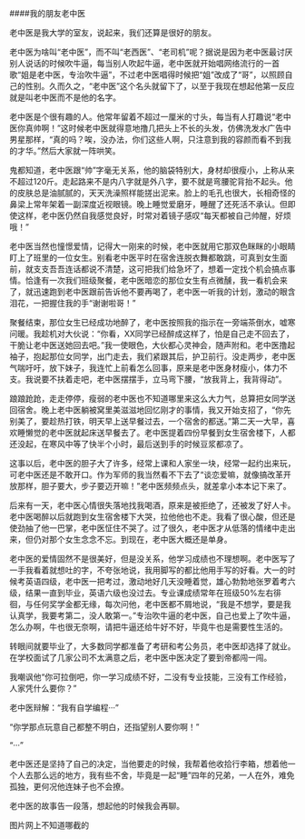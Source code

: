 ####我的朋友老中医    


老中医是我大学的室友，说起来，我们还算是很好的朋友。    

老中医为啥叫“老中医”，而不叫“老西医”、“老司机”呢？据说是因为老中医最讨厌别人说话的时候吹牛逼，每当别人吹起牛逼，老中医就开始唱网络流行的一首歌“姐是老中医，专治吹牛逼”，不过老中医唱得时候把“姐”改成了“哥”，以照顾自己的性别。久而久之，“老中医”这个名头就留下了，以至于我现在想起他第一反应就是叫老中医而不是他的名字。    

老中医是个很有趣的人。他常年留着不超过一厘米的寸头，每当有人打趣说“老中医你真帅啊！”这时候老中医就得意地撸几把头上不长的头发，仿佛洗发水广告中男星那样，“真的吗？唉，没办法，你们这些人啊，只注意到我的容颜而看不到我的才华。”然后大家就一阵哄笑。    

鬼都知道，老中医跟“帅”字毫无关系，他的脑袋特别大，身材却很瘦小，上称从来不超过120斤。走起路来不是内八字就是外八字，要不就是弯腰驼背抬不起头。他的皮肤总是油腻腻的，天天洗澡照样能搓出泥来。脸上的毛孔也很大，长相奇怪的鼻梁上常年架着一副深度近视眼镜。晚上睡觉爱磨牙，睡醒了还死活不承认。但即使这样，老中医仍然自我感觉良好，时常对着镜子感叹“每天都被自己帅醒，好烦哦！”    

老中医当然也憧憬爱情，记得大一刚来的时候，老中医就用它那双色眯眯的小眼睛盯上了班里的一位女生。别看老中医平时在宿舍连脱衣舞都敢跳，可真到女生面前，就支支吾吾连话都说不清楚，这可把我们给急坏了，想着一定找个机会搞点事情。恰逢有一次我们班级聚餐，老中医暗恋的那位女生有点微醺，我一看机会来了，就迅速跑到老中医跟前告诉他不要再喝了，老中医一听我的计划，激动的眼含泪花，一把握住我的手“谢谢啦哥！”    

聚餐结束，那位女生已经成功地醉了，老中医按照我的指示在一旁端茶倒水，嘘寒问暖。我趁机对大伙说：“你看，XX同学已经醉成这样了，怕是自己走不回去了，干脆让老中医送她回去吧。”我一使眼色，大伙都心灵神会，随声附和。老中医撸起袖子，抱起那位女同学，出门走去，我们紧跟其后，护卫前行。没走两步，老中医气喘吁吁，放下妹子，我连忙上前看怎么回事，原来是老中医身材瘦小，体力不支。我说要不扶着走吧，老中医摆摆手，立马弯下腰，“放我背上，我背得动”。    

踉踉跄跄，走走停停，瘦弱的老中医也不知道哪里来这么大力气，总算把女同学送回宿舍。晚上老中医躺被窝里美滋滋地回忆刚才的事情，我又开始支招了，“你先别美了，要趁热打铁，明天早上送早餐过去，一个宿舍的都送。”第二天一大早，喜欢睡懒觉的老中医就起床送早餐去了。老中医提着四份早餐到女生宿舍楼下，人都还没起，在寒风中等了快半个小时，最后送到手的时候豆浆都凉了。    

这事以后，老中医的胆子大了许多，经常上课和人家坐一块，经常一起约出来玩，可老中医还是不敢开口。作为军师的我当然看不下去了“谈恋爱嘛，就像搞改革开放那样，胆子要大，步子要迈开嘛！”老中医频频点头，就差拿小本本记下来了。   

后来有一天，老中医心情很失落地找我喝酒，原来是被拒绝了，还被发了好人卡。老中医喝醉以后就跑到女生宿舍楼下大哭，拉他他也不走。我看了很心酸，但还是使劲抽了他一巴掌，老中医怔住不哭了。过了很久，老中医才从低落的情绪中走出来，但仍对那个女生念念不忘。到现在，老中医大概还是单身。    

老中医的爱情固然不是很美好，但是没关系，他学习成绩也不理想啊。老中医写了一手我看着就想吐的字，不夸张地说，我用脚写的都比他用手写的好看。大一的时候考英语四级，老中医一把考过，激动地好几天没睡着觉，雄心勃勃地张罗着考六级，结果一直到毕业，英语六级也没过去。专业课成绩常年在班级50%左右徘徊，与任何奖学金都无缘，每次问他，老中医都不屑地说，“我是不想学，要是我认真学，我要考第二，没人敢第一。”专治吹牛逼的老中医，自己也爱上了吹牛逼，怎么办啊，牛也很无奈啊，请把牛逼还给牛好不好，毕竟牛也是需要性生活的。    

转眼间就要毕业了，大多数同学都准备了考研和考公务员，老中医却选择了就业。在学校面试了几家公司不太满意之后，老中医中医决定了要到帝都闯一闯。    

我嘲讽他“你可拉倒吧，你一学习成绩不好，二没有专业技能，三没有工作经验，人家凭什么要你？”    

老中医辩解：“我有自学编程···”    

“你学那点玩意自己都整不明白，还指望别人要你啊！”    

“···”    

老中医还是坚持了自己的决定，当他要走的时候，我帮着他收拾行李箱，想着他一个人去那么远的地方，我有些不舍，毕竟是一起“睡”四年的兄弟，一人在外，难免孤独，更何况他连妹子也不会撩。    

老中医的故事告一段落，想起他的时候我会再聊。


图片网上不知道哪截的
